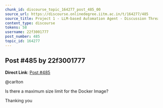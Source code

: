 ```yaml
---
chunk_id: discourse_topic_164277_post_485_00
source_url: https://discourse.onlinedegree.iitm.ac.in/t/164277/485
source_title: Project 1 - LLM-based Automation Agent - Discussion Thread [TDS Jan 2025]
content_type: discourse
tokens: 58
username: 22f3001777
post_number: 485
topic_id: 164277
---
```


## Post #485 by 22f3001777

**Direct Link**: [Post #485](https://discourse.onlinedegree.iitm.ac.in/t/164277/485)

@carlton

Is there a maximum size limit for the Docker Image?

Thanking you
